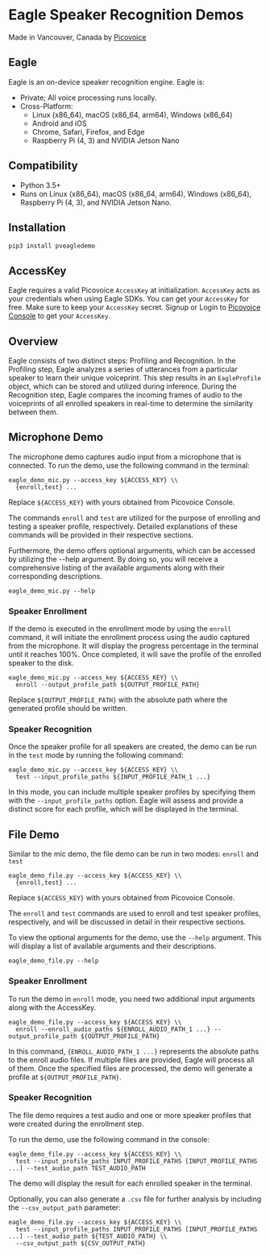 # Eagle Speaker Recognition Demos

Made in Vancouver, Canada by [Picovoice](https://picovoice.ai)

## Eagle

Eagle is an on-device speaker recognition engine. Eagle is:

- Private; All voice processing runs locally.
- Cross-Platform:
    - Linux (x86_64), macOS (x86_64, arm64), Windows (x86_64)
    - Android and iOS
    - Chrome, Safari, Firefox, and Edge
    - Raspberry Pi (4, 3) and NVIDIA Jetson Nano

## Compatibility

- Python 3.5+
- Runs on Linux (x86_64), macOS (x86_64, arm64), Windows (x86_64), Raspberry Pi (4, 3), and NVIDIA Jetson Nano.

## Installation

```console
pip3 install pveagledemo
```

## AccessKey

Eagle requires a valid Picovoice `AccessKey` at initialization. `AccessKey` acts as your credentials when using Eagle
SDKs. You can get your `AccessKey` for free. Make sure to keep your `AccessKey` secret.
Signup or Login to [Picovoice Console](https://console.picovoice.ai/) to get your `AccessKey`.

## Overview

Eagle consists of two distinct steps: Profiling and Recognition. In the Profiling step, Eagle analyzes a series of
utterances from a particular speaker to learn their unique voiceprint. This step results in an `EagleProfile` object,
which can be stored and utilized during inference. During the Recognition step, Eagle compares the incoming frames of
audio to the voiceprints of all enrolled speakers in real-time to determine the similarity between them.

## Microphone Demo

The microphone demo captures audio input from a microphone that is connected. To run the demo, use the following command in the terminal:

```console
eagle_demo_mic.py --access_key ${ACCESS_KEY} \\
  {enroll,test} ...
```

Replace `${ACCESS_KEY}` with yours obtained from Picovoice Console.

The commands `enroll` and `test` are utilized for the purpose of enrolling and testing a speaker profile, respectively.
Detailed explanations of these commands will be provided in their respective sections.

Furthermore, the demo offers optional arguments, which can be accessed by utilizing the --help argument. By doing so,
you will receive a comprehensive listing of the available arguments along with their corresponding descriptions.

```console
eagle_demo_mic.py --help
```

### Speaker Enrollment

If the demo is executed in the enrollment mode by using the `enroll` command, it will initiate the enrollment process
using the audio captured from the microphone. It will display the progress percentage in the terminal until it reaches
100%. Once completed, it will save the profile of the enrolled speaker to the disk.

```console
eagle_demo_mic.py --access_key ${ACCESS_KEY} \\
  enroll --output_profile_path ${OUTPUT_PROFILE_PATH}
``````

Replace `${OUTPUT_PROFILE_PATH}` with the absolute path where the generated profile should be written.

### Speaker Recognition

Once the speaker profile for all speakers are created, the demo can be run in the `test` mode by running the following
command:

```console
eagle_demo_mic.py --access_key ${ACCESS_KEY} \\
  test --input_profile_paths ${INPUT_PROFILE_PATH_1 ...}
```

In this mode, you can include multiple speaker profiles by specifying them with the `--input_profile_paths` option. Eagle
will assess and provide a distinct score for each profile, which will be displayed in the terminal.

## File Demo

Similar to the mic demo, the file demo can be run in two modes: `enroll` and `test`

```console
eagle_demo_file.py --access_key ${ACCESS_KEY} \\
  {enroll,test} ...
```

Replace `${ACCESS_KEY}` with yours obtained from Picovoice Console.

The `enroll` and `test` commands are used to enroll and test speaker profiles, respectively, and will be discussed in
detail in their respective sections.

To view the optional arguments for the demo, use the `--help` argument. This will display a list of available arguments
and their descriptions.

```console
eagle_demo_file.py --help
```

### Speaker Enrollment

To run the demo in `enroll` mode, you need two additional input arguments along with the AccessKey.

```console
eagle_demo_file.py --access_key ${ACCESS_KEY} \\
  enroll --enroll_audio_paths ${ENROLL_AUDIO_PATH_1 ...} --output_profile_path ${OUTPUT_PROFILE_PATH}
```

In this command, `{ENROLL_AUDIO_PATH_1 ...}` represents the absolute paths to the enroll audio files. If multiple files are
provided, Eagle will process all of them. Once the specified files are processed, the demo will generate a profile at
`${OUTPUT_PROFILE_PATH}`.

### Speaker Recognition

The file demo requires a test audio and one or more speaker profiles that were created during the enrollment step.

To run the demo, use the following command in the console:

```console
eagle_demo_file.py --access_key ${ACCESS_KEY} \\
  test --input_profile_paths INPUT_PROFILE_PATHS [INPUT_PROFILE_PATHS ...] --test_audio_path TEST_AUDIO_PATH
```

The demo will display the result for each enrolled speaker in the terminal.

Optionally, you can also generate a `.csv` file for further analysis by including the `--csv_output_path` parameter:

```console
eagle_demo_file.py --access_key ${ACCESS_KEY} \\
  test --input_profile_paths INPUT_PROFILE_PATHS [INPUT_PROFILE_PATHS ...] --test_audio_path ${TEST_AUDIO_PATH} \\
  --csv_output_path ${CSV_OUTPUT_PATH}
```